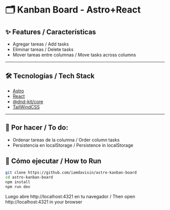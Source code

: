 # 🗂️ Kanban Board  - Astro+React

## ✨ Features / Características

- Agregar tareas / Add tasks
- Eliminar tareas / Delete tasks
- Mover tareas entre columnas / Move tasks across columns

---

## 🛠️ Tecnologías / Tech Stack

- [Astro](https://astro.build)
- [React](https://react.dev)
- [@dnd-kit/core](https://github.com/clauderic/dnd-kit)
- [TailWindCSS](https://tailwindcss.com)

---

## 🔄 Por hacer / To do:
- Ordenar tareas de la columna / Order column tasks
- Persistencia en localStorage / Persistence in localStorage

## 🚀 Cómo ejecutar / How to Run
```bash
git clone https://github.com/iamdavisin/astro-kanban-board
cd astro-kanban-board
npm install
npm run dev
```

Luego abre http://localhost:4321 en tu navegador / Then open http://localhost:4321 in your browser